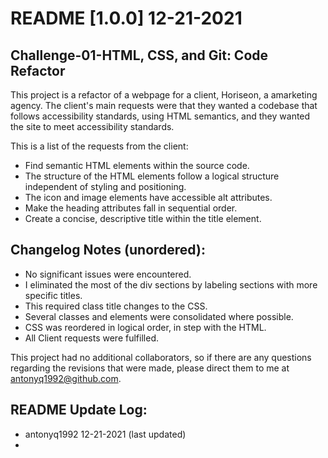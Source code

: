 # README [1.0.0] 12-21-2021
## Challenge-01-HTML, CSS, and Git: Code Refactor

This project is a refactor of a webpage for a client, Horiseon, a amarketing agency. The client's main requests were that they wanted a codebase that follows accessibility standards, using HTML semantics, and they wanted the site to meet accessibility standards.

This is a list of the requests from the client:

- Find semantic HTML elements within the source code.
- The structure of the HTML elements follow a logical structure independent of styling and positioning.
- The icon and image elements have accessible alt attributes.
- Make the heading attributes fall in sequential order.
- Create a concise, descriptive title within the title element.

## Changelog Notes (unordered):

- No significant issues were encountered.
- I eliminated the most of the div sections by labeling sections with more specific titles.
- This required class title changes to the CSS.
- Several classes and elements were consolidated where possible.
- CSS was reordered in logical order, in step with the HTML.
- All Client requests were fulfilled.

This project had no additional collaborators, so if there are any questions regarding the revisions that were made, please direct them to me at antonyq1992@github.com.

## README Update Log:

- antonyq1992 12-21-2021 (last updated)
-